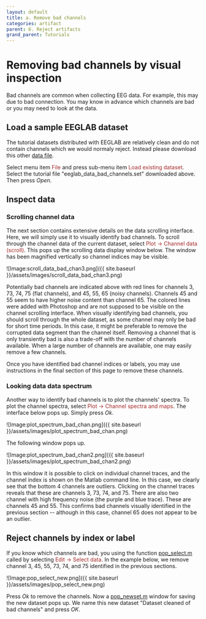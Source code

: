 ```yaml
---
layout: default
title: a. Remove bad channels
categories: artifact
parent: 6. Reject artifacts
grand_parent: Tutorials
---
```

Removing bad channels by visual inspection
======

Bad channels are common when collecting EEG data. For example, this may due to bad connection.
You may know in advance which channels are bad or you may need to look at the data.

Load a sample EEGLAB dataset
--------------------------
The tutorial datasets distributed with EEGLAB are relatively clean and do not contain channels which we would normaly reject. Instead please download this other [data file](http://sccn.ucsd.edu/eeglab/download/eeglab_data_bad_channels.set).

Select menu item <span style="color: brown">File</span> and press sub-menu item
<span style="color: brown">Load existing dataset</span>. Select the tutorial file "eeglab_data_bad_channels.set" downloaded above. Then press *Open*.

Inspect data
-------------

### Scrolling channel data

The next section contains extensive details on the data scrolling interface. Here, we will simply use it to visually identify bad channels. To scroll through the channel data of the current dataset, select
<span style="color: brown">Plot → Channel data (scroll)</span>. This pops up
the scrolling data display window below. The window has been magnified vertically so channel indices may be visible.

![Image:scroll_data_bad_chan3.png]({{ site.baseurl }}/assets/images/scroll_data_bad_chan3.png)

Potentially bad channels are indicated above with red lines for channels 3, 73, 74, 75 (flat channels), and 45, 55, 65 (noisy channels). Channels 45 and 55 seem to have higher noise content than channel 65. The colored lines were added with Photoshop and are not supposed to be visible on the channel scrolling interface. When visually identifying bad channels, you should scroll through the whole dataset, as some channel may only be bad for short time periods. In this case, it might be preferable to remove the corrupted data segment than the channel itself. Removing a channel that is only transiently bad is also a trade-off with the number of channels available. When a large number of channels are available, one may easily remove a few channels.

Once you have identified bad channel indices or labels, you may use instructions in the final section of this page to remove these channels.

### Looking data data spectrum

Another way to identify bad channels is to plot the channels' spectra. To plot the channel spectra, select
<span style="color: brown">Plot → Channel spectra and maps</span>. The interface below pops up. Simply press *Ok*.

![Image:plot_spectrum_bad_chan.png]({{ site.baseurl }}/assets/images/plot_spectrum_bad_chan.png)

The following window pops up.

![Image:plot_spectrum_bad_chan2.png]({{ site.baseurl }}/assets/images/plot_spectrum_bad_chan2.png)

In this window it is possible to click on individual channel traces, and the channel index is shown on the Matlab command line. In this case, we clearly see that the bottom 4 channels are outliers. Clicking on the channel traces reveals that these are channels 3, 73, 74, and 75. There are also two channel with high frequency noise (the purple and blue trace). These are channels 45 and 55. This confirms bad channels visually identified in the previous section -- although in this case, channel 65 does not appear to be an outlier.

Reject channels by index or label
--------------------------
If you know which channels are bad, you using the function [pop_select.m](http://sccn.ucsd.edu/eeglab/locatefile.php?file=pop_select.m) called by selecting <span style="color: brown">Edit → Select data</span>. In the example below, we remove channel 3, 45, 55, 73, 74, and 75 identified in the previous sections.

![Image:pop_select_new.png]({{ site.baseurl }}/assets/images/pop_select_new.png)

Press *Ok* to remove the channels. Now a [pop_newset.m](http://sccn.ucsd.edu/eeglab/locatefile.php?file=pop_newset.m) window for saving the new dataset pops up. We name this new dataset "Dataset cleaned of bad channels" and press *OK*.








